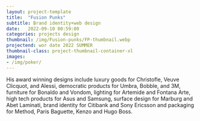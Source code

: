 ```yaml
---
layout: project-template
title:  "Fusion Punks"
subtitle: Brand identity+web design
date:   2022-09-10 00:59:00
categories: projects design
thumbnail: /img/Fusion-punks/FP-thumbnail.webp
projectend: wor date 2022 SUMMER
thumbnail-class: project-thumbnail-container-xl
images:
- /img/poker/
---
```


His award winning designs include luxury goods for Christofle, Veuve Clicquot, and Alessi, democratic products for Umbra, Bobble, and 3M, furniture for Bonaldo and Vondom, lighting for Artemide and Fontana Arte, high tech products for Asus and Samsung, surface design for Marburg and Abet Laminati, brand identity for Citibank and Sony Ericsson and packaging for Method, Paris Baguette, Kenzo and Hugo Boss.
